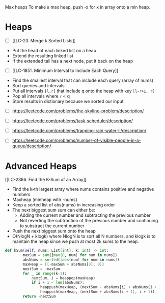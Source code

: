 Max heaps
To make a max heap, push -x for x in array onto a min heap.

# Heaps
- [ ] [[LC-23. Merge k Sorted Lists]]
- Put the head of each linked list on a heap
- Extend the resulting linked list
- If the extended tail has a next node, put it back on the heap

- [ ] [[LC-1851. Minimum Interval to Include Each Query]]
- Find the smallest interval that can include each query (array of nums)
- Sort queries and intervals
- Put all intervals ``[l,r]`` that include q onto the heap with key ``[l-r+1, r]``
- Pop all intervals where `r` < q
- Store results in dictionary because we sorted our input 

- [ ] https://leetcode.com/problems/the-skyline-problem/description/

- [ ] https://leetcode.com/problems/task-scheduler/description/

- [ ] https://leetcode.com/problems/trapping-rain-water-ii/description/
- [ ] https://leetcode.com/problems/number-of-visible-people-in-a-queue/description/

# Advanced Heaps

[[LC-2386. Find the K-Sum of an Array]]
- Find the k-th largest array where nums contains positive and negative numbers
- Maxheap (minheap with -nums)
- Keep a sorted list of abs(nums) in increasing order
- The next biggest sum sum can either be:
	- Adding the current number and subtracting the previous number
	- Not reverting the subtraction of the previous number and continuing to substract the current number
- Push the next biggest sum onto the heap
- O(NlogN + klogk) where NlogN is to sort all N numbers, and klogk is to maintain the heap since we push at most 2k sums to the heap.

```python
def kSum(self, nums: List[int], k: int) -> int:
        maxSum = sum([max(0, num) for num in nums])
        absNums = sorted([abs(num) for num in nums])
        maxHeap = [(-maxSum + absNums[0], 0)]
        nextSum = -maxSum
        for _ in range(k-1):
            nextSum, i = heappop(maxHeap)
            if i + 1 < len(absNums):
                heappush(maxHeap, (nextSum - absNums[i] + absNums[i + 1], i + 1))
                heappush(maxHeap, (nextSum + absNums[i + 1], i + 1))
        return -nextSum
```